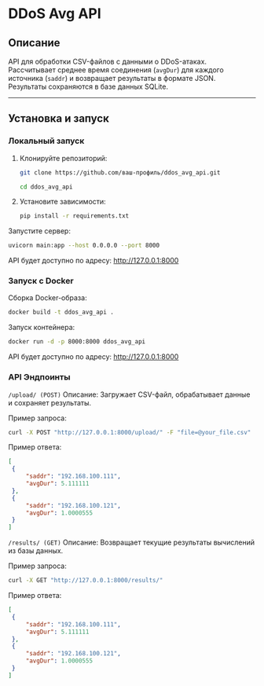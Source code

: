 # DDoS Avg API

## Описание

API для обработки CSV-файлов с данными о DDoS-атаках. Рассчитывает среднее время соединения (`avgDur`) для каждого источника (`saddr`) и возвращает результаты в формате JSON. Результаты сохраняются в базе данных SQLite.

---

## Установка и запуск

### Локальный запуск
1. Клонируйте репозиторий:
   ```bash
   git clone https://github.com/ваш-профиль/ddos_avg_api.git
   ```
   ```bash
   cd ddos_avg_api
   ```
2. Установите зависимости:
   ```bash
   pip install -r requirements.txt
   ```
Запустите сервер:
   ```bash
uvicorn main:app --host 0.0.0.0 --port 8000
```

API будет доступно по адресу: http://127.0.0.1:8000

### Запуск с Docker
Сборка Docker-образа:
   ```bash
   docker build -t ddos_avg_api .
   ```

Запуск контейнера:
   ```bash
   docker run -d -p 8000:8000 ddos_avg_api
   ```

API будет доступно по адресу: http://127.0.0.1:8000

### API Эндпоинты
`/upload/ (POST)`
Описание: Загружает CSV-файл, обрабатывает данные и сохраняет результаты.

Пример запроса:

   ```bash
   curl -X POST "http://127.0.0.1:8000/upload/" -F "file=@your_file.csv"
   ```
Пример ответа:
   ```json
[
    {
        "saddr": "192.168.100.111",
        "avgDur": 5.111111
    },
    {
        "saddr": "192.168.100.121",
        "avgDur": 1.0000555
    }
]
   ```
`/results/ (GET)`
Описание: Возвращает текущие результаты вычислений из базы данных.

Пример запроса:

   ```bash
   curl -X GET "http://127.0.0.1:8000/results/"
   ```
Пример ответа:

   ```json
[
    {
        "saddr": "192.168.100.111",
        "avgDur": 5.111111
    },
    {
        "saddr": "192.168.100.121",
        "avgDur": 1.0000555
    }
]
   ```
